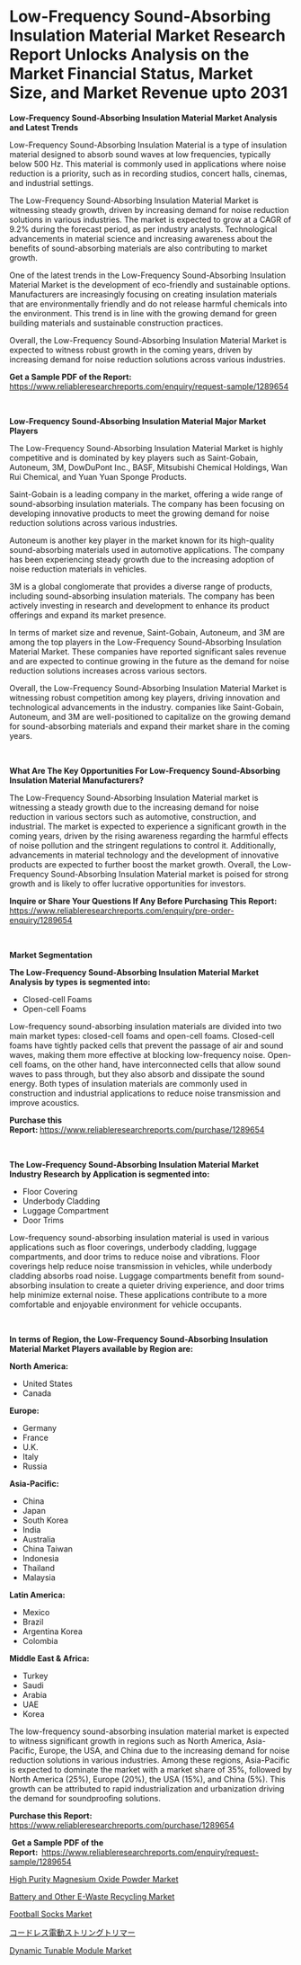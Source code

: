 <p><h1>Low-Frequency Sound-Absorbing Insulation Material Market Research Report Unlocks Analysis on the Market Financial Status, Market Size, and Market Revenue upto 2031</h1></p><p><strong>Low-Frequency Sound-Absorbing Insulation Material Market Analysis and Latest Trends</strong></p>
<p><p>Low-Frequency Sound-Absorbing Insulation Material is a type of insulation material designed to absorb sound waves at low frequencies, typically below 500 Hz. This material is commonly used in applications where noise reduction is a priority, such as in recording studios, concert halls, cinemas, and industrial settings.</p><p>The Low-Frequency Sound-Absorbing Insulation Material Market is witnessing steady growth, driven by increasing demand for noise reduction solutions in various industries. The market is expected to grow at a CAGR of 9.2% during the forecast period, as per industry analysts. Technological advancements in material science and increasing awareness about the benefits of sound-absorbing materials are also contributing to market growth.</p><p>One of the latest trends in the Low-Frequency Sound-Absorbing Insulation Material Market is the development of eco-friendly and sustainable options. Manufacturers are increasingly focusing on creating insulation materials that are environmentally friendly and do not release harmful chemicals into the environment. This trend is in line with the growing demand for green building materials and sustainable construction practices.</p><p>Overall, the Low-Frequency Sound-Absorbing Insulation Material Market is expected to witness robust growth in the coming years, driven by increasing demand for noise reduction solutions across various industries.</p></p>
<p><strong>Get a Sample PDF of the Report:&nbsp;</strong> <a href="https://www.reliableresearchreports.com/enquiry/request-sample/1289654">https://www.reliableresearchreports.com/enquiry/request-sample/1289654</a></p>
<p>&nbsp;</p>
<p><strong>Low-Frequency Sound-Absorbing Insulation Material Major Market Players</strong></p>
<p><p>The Low-Frequency Sound-Absorbing Insulation Material Market is highly competitive and is dominated by key players such as Saint-Gobain, Autoneum, 3M, DowDuPont Inc., BASF, Mitsubishi Chemical Holdings, Wan Rui Chemical, and Yuan Yuan Sponge Products.</p><p>Saint-Gobain is a leading company in the market, offering a wide range of sound-absorbing insulation materials. The company has been focusing on developing innovative products to meet the growing demand for noise reduction solutions across various industries.</p><p>Autoneum is another key player in the market known for its high-quality sound-absorbing materials used in automotive applications. The company has been experiencing steady growth due to the increasing adoption of noise reduction materials in vehicles.</p><p>3M is a global conglomerate that provides a diverse range of products, including sound-absorbing insulation materials. The company has been actively investing in research and development to enhance its product offerings and expand its market presence.</p><p>In terms of market size and revenue, Saint-Gobain, Autoneum, and 3M are among the top players in the Low-Frequency Sound-Absorbing Insulation Material Market. These companies have reported significant sales revenue and are expected to continue growing in the future as the demand for noise reduction solutions increases across various sectors.</p><p>Overall, the Low-Frequency Sound-Absorbing Insulation Material Market is witnessing robust competition among key players, driving innovation and technological advancements in the industry. companies like Saint-Gobain, Autoneum, and 3M are well-positioned to capitalize on the growing demand for sound-absorbing materials and expand their market share in the coming years.</p></p>
<p>&nbsp;</p>
<p><strong>What Are The Key Opportunities For Low-Frequency Sound-Absorbing Insulation Material Manufacturers?</strong></p>
<p><p>The Low-Frequency Sound-Absorbing Insulation Material market is witnessing a steady growth due to the increasing demand for noise reduction in various sectors such as automotive, construction, and industrial. The market is expected to experience a significant growth in the coming years, driven by the rising awareness regarding the harmful effects of noise pollution and the stringent regulations to control it. Additionally, advancements in material technology and the development of innovative products are expected to further boost the market growth. Overall, the Low-Frequency Sound-Absorbing Insulation Material market is poised for strong growth and is likely to offer lucrative opportunities for investors.</p></p>
<p><strong>Inquire or Share Your Questions If Any Before Purchasing This Report:</strong> <a href="https://www.reliableresearchreports.com/enquiry/pre-order-enquiry/1289654">https://www.reliableresearchreports.com/enquiry/pre-order-enquiry/1289654</a></p>
<p>&nbsp;</p>
<p><strong>Market Segmentation</strong></p>
<p><strong>The Low-Frequency Sound-Absorbing Insulation Material Market Analysis by types is segmented into:</strong></p>
<p><ul><li>Closed-cell Foams</li><li>Open-cell Foams</li></ul></p>
<p><p>Low-frequency sound-absorbing insulation materials are divided into two main market types: closed-cell foams and open-cell foams. Closed-cell foams have tightly packed cells that prevent the passage of air and sound waves, making them more effective at blocking low-frequency noise. Open-cell foams, on the other hand, have interconnected cells that allow sound waves to pass through, but they also absorb and dissipate the sound energy. Both types of insulation materials are commonly used in construction and industrial applications to reduce noise transmission and improve acoustics.</p></p>
<p><strong>Purchase this Report:&nbsp;</strong><a href="https://www.reliableresearchreports.com/purchase/1289654">https://www.reliableresearchreports.com/purchase/1289654</a></p>
<p>&nbsp;</p>
<p><strong>The Low-Frequency Sound-Absorbing Insulation Material Market Industry Research by Application is segmented into:</strong></p>
<p><ul><li>Floor Covering</li><li>Underbody Cladding</li><li>Luggage Compartment</li><li>Door Trims</li></ul></p>
<p><p>Low-frequency sound-absorbing insulation material is used in various applications such as floor coverings, underbody cladding, luggage compartments, and door trims to reduce noise and vibrations. Floor coverings help reduce noise transmission in vehicles, while underbody cladding absorbs road noise. Luggage compartments benefit from sound-absorbing insulation to create a quieter driving experience, and door trims help minimize external noise. These applications contribute to a more comfortable and enjoyable environment for vehicle occupants.</p></p>
<p>&nbsp;</p>
<p><strong>In terms of Region, the Low-Frequency Sound-Absorbing Insulation Material Market Players available by Region are:</strong></p>
<p>
    <p> <strong> North America: </strong>
        <ul>
            <li>United States</li>
            <li>Canada</li>
        </ul>
        </p> 
    <p> <strong> Europe: </strong>
        <ul>
            <li>Germany</li>
            <li>France</li>
            <li>U.K.</li>
            <li>Italy</li>
            <li>Russia</li>
        </ul>
        </p> 
    <p> <strong> Asia-Pacific: </strong>
        <ul>
            <li>China</li>
            <li>Japan</li>
            <li>South Korea</li>
            <li>India</li>
            <li>Australia</li>
            <li>China Taiwan</li>
            <li>Indonesia</li>
            <li>Thailand</li>
            <li>Malaysia</li>
        </ul>
        </p> 
    <p> <strong> Latin America: </strong>
        <ul>
            <li>Mexico</li>
            <li>Brazil</li>
            <li>Argentina Korea</li>
            <li>Colombia</li>
        </ul>
        </p> 
    <p> <strong> Middle East & Africa: </strong>
        <ul>
            <li>Turkey</li>
            <li>Saudi</li>
            <li>Arabia</li>
            <li>UAE</li>
            <li>Korea</li>
        </ul>
    </p>
    </p>
<p><p>The low-frequency sound-absorbing insulation material market is expected to witness significant growth in regions such as North America, Asia-Pacific, Europe, the USA, and China due to the increasing demand for noise reduction solutions in various industries. Among these regions, Asia-Pacific is expected to dominate the market with a market share of 35%, followed by North America (25%), Europe (20%), the USA (15%), and China (5%). This growth can be attributed to rapid industrialization and urbanization driving the demand for soundproofing solutions.</p></p>
<p><strong>Purchase this Report: </strong><a href="https://www.reliableresearchreports.com/purchase/1289654">https://www.reliableresearchreports.com/purchase/1289654</a></p>
<p>&nbsp;<strong>Get a Sample PDF of the Report:&nbsp;&nbsp;</strong><a href="https://www.reliableresearchreports.com/enquiry/request-sample/1289654">https://www.reliableresearchreports.com/enquiry/request-sample/1289654</a></p>
<p><strong></strong></p>
<p><p><a href="https://picayune-night-cbd.notion.site/High-Purity-Magnesium-Oxide-Powder-Market-Research-Report-The-Key-To-Successful-Business-Strategy-F-0400c93af87a4bb7802fd90ce29d2d0a">High Purity Magnesium Oxide Powder Market</a></p><p><a href="https://github.com/nathandecarvalho/Market-Research-Report-List-2/blob/main/battery-and-other-e-waste-recycling-market.md">Battery and Other E-Waste Recycling Market</a></p><p><a href="https://view.publitas.com/reportprime-1/football-socks-market-share-market-new-trends-analysis-report-by-type-by-application-by-end-use-by-region-and-segment-forecasts-2024-2031/">Football Socks Market</a></p><p><a href="https://medium.com/@soamybahemax/%E3%82%B3%E3%83%BC%E3%83%89%E3%83%AC%E3%82%B9%E9%9B%BB%E5%8B%95%E3%82%B9%E3%83%88%E3%83%AA%E3%83%B3%E3%82%B0%E3%83%88%E3%83%AA%E3%83%9E%E3%83%BC%E5%B8%82%E5%A0%B4-%E7%AB%B6%E4%BA%89%E5%88%86%E6%9E%90-%E5%B8%82%E5%A0%B4%E3%83%88%E3%83%AC%E3%83%B3%E3%83%89-%E3%81%8A%E3%82%88%E3%81%B32031%E5%B9%B4%E3%81%BE%E3%81%A7%E3%81%AE%E4%BA%88%E6%B8%AC-da2baebabb90">コードレス電動ストリングトリマー</a></p><p><a href="https://github.com/kosella/Market-Research-Report-List-2/blob/main/dynamic-tunable-module-market.md">Dynamic Tunable Module Market</a></p></p>